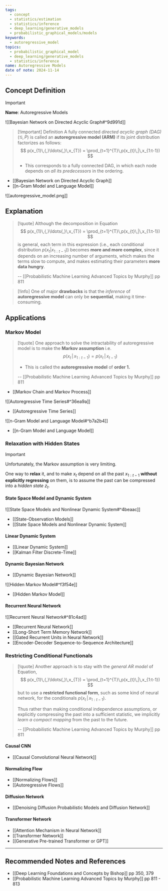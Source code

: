```yaml
---
tags:
  - concept
  - statistics/estimation
  - statistics/inference
  - deep_learning/generative_models
  - probabilistic_graphical_models/models
keywords:
  - autoregressive_model
topics:
  - probabilistic_graphical_model
  - deep_learning/generative_models
  - statistics/inference
name: Autoregressive Models
date of note: 2024-11-14
---
```


## Concept Definition

>[!important]
>**Name**: Autoregressive Models

![[Bayesian Network on Directed Acyclic Graph#^9d991d]]

>[!important] Definition
>A fully connected *directed acyclic graph (DAG)* $(\mathcal{G}, P)$ is called an **autoregressive model (ARM)** if its joint distribution factorizes as follows:
>$$
>p(x_{1}\,{,}\ldots{,}\,x_{T}) = \prod_{t=1}^{T}\,p(x_{t}\,|\,x_{1:t-1})
>$$
>- This corresponds to a fully connected DAG, in which each node depends on *all its predecessors* in the ordering.

- [[Bayesian Network on Directed Acyclic Graph]]
- [[n-Gram Model and Language Model]]

![[autoregressive_model.png]]
## Explanation

>[!quote]
>Although the decomposition in Equation 
>$$
>p(x_{1}\,{,}\ldots{,}\,x_{T}) = \prod_{t=1}^{T}\,p(x_{t}\,|\,x_{1:t-1})
>$$
>is general, each term in this expression (i.e., each conditional distribution $p(x_{t}|x_{1:t-1})$) becomes **more and more complex**, since it depends on an increasing number of arguments, which makes the terms slow to compute, and makes estimating their parameters **more data hungry**.
>
>-- [[Probabilistic Machine Learning Advanced Topics by Murphy]] pp 811

>[!info]
>One of major **drawbacks** is that the *inference* of **autoregressive model** can only be **sequential**, making it time-consuming.


## Applications

### Markov Model

>[!quote]
>One approach to solve the intractability of autoregressive model is to make the **Markov assumption** i.e. $$p(x_{t}\,|\,x_{1:t-1}) = p(x_{t}\,|\,x_{t-1})$$
>- This is called the **autoregressive model** of **order 1.**
>  
>-- [[Probabilistic Machine Learning Advanced Topics by Murphy]] pp 811  

- [[Markov Chain and Markov Process]]

![[Autoregressive Time Series#^36ea9a]]

- [[Autoregressive Time Series]]

![[n-Gram Model and Language Model#^b7a2b4]]

- [[n-Gram Model and Language Model]]


### Relaxation with Hidden States

>[!important]
>Unfortunately, the Markov assumption is very limiting. 
>
>One way to **relax** it, and to make $x_{t}$ depend on all the past $x_{1: t-1}$ **without explicitly regressing** on them, is to assume the past can be compressed into a *hidden state* $z_{t}$.

#### State Space Model and Dynamic System

![[State Space Models and Nonlinear Dynamic System#^4beaac]]

- [[State-Observation Models]]
- [[State Space Models and Nonlinear Dynamic System]]

#### Linear Dynamic System

- [[Linear Dynamic System]]
- [[Kalman Filter Discrete-Time]]

####  Dynamic Bayesian Network

- [[Dynamic Bayesian Network]]

![[Hidden Markov Model#^f3f54e]]

- [[Hidden Markov Model]]

#### Recurrent Neural Network

![[Recurrent Neural Network#^81c4ad]]

- [[Recurrent Neural Network]]
- [[Long-Short Term Memory Network]]
- [[Gated Recurrent Units in Neural Network]]
- [[Encoder-Decoder Sequence-to-Sequence Architecture]]


### Restricting Conditional Functionals

>[!quote]
>Another approach is to stay with the *general AR model* of Equation,
>$$
>p(x_{1}\,{,}\ldots{,}\,x_{T}) = \prod_{t=1}^{T}\,p(x_{t}\,|\,x_{1:t-1})
>$$
> but to use a **restricted functional form**, such as some kind of neural network, for the conditionals $p(x_{t}\,|\,x_{1:t-1})$. 
> 
> Thus rather than making conditional independence assumptions, or explicitly compressing the past into a sufficient statistic, we implicitly *learn a compact mapping* from the past to the future.
> 
>-- [[Probabilistic Machine Learning Advanced Topics by Murphy]] pp 811 

#### Causal CNN

- [[Causal Convolutional Neural Network]]

#### Normalizing Flow

- [[Normalizing Flows]]
- [[Autoregressive Flows]]

#### Diffusion Network

- [[Denoising Diffusion Probabilistic Models and Diffusion Network]]


#### Transformer Network

- [[Attention Mechanism in Neural Network]]
- [[Transformer Network]]
- [[Generative Pre-trained Transformer or GPT]]





-----------
##  Recommended Notes and References



- [[Deep Learning Foundations and Concepts by Bishop]] pp 350, 379
- [[Probabilistic Machine Learning Advanced Topics by Murphy]] pp 811 - 813